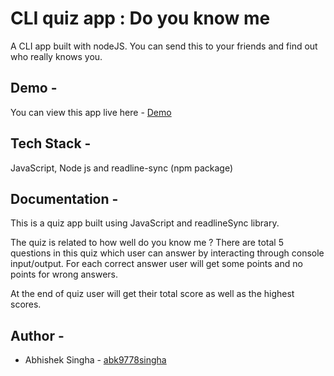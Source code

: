 
# CLI quiz app : Do you know me 

A CLI app built with nodeJS. You can send this to your friends and find out who really knows you.


## Demo -

You can view this app live here - [Demo](https://replit.com/@abhisheksingha/Do-you-know-me-quiz?embed=true)

## Tech Stack -

JavaScript, Node js and readline-sync (npm package)


## Documentation -


This is a quiz app built using JavaScript and readlineSync library.

The quiz is related to how well do you know me ?
There are total 5 questions in this quiz which user can answer by interacting through console input/output.
For each correct answer user will get some points and no points for wrong answers.

At  the end of quiz user will get their total score as well as the highest scores.


## Author -

- Abhishek Singha - [abk9778singha](https://github.com/abk9778singha)

